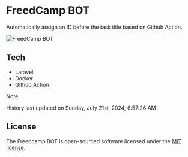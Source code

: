 # FreedCamp BOT

Automatically assign an ID before the task title based on Github Action.

![FreedCamp BOT](https://repository-images.githubusercontent.com/737932867/7d34798b-2680-471c-b089-a78a718d3d6a)

## Tech

- Laravel
- Docker
- Github Action

> [!NOTE]  
> History last updated on Sunday, July 21st, 2024, 6:57:26 AM

## License

The Freedcamp BOT is open-sourced software licensed under the [MIT license](https://opensource.org/licenses/MIT).
